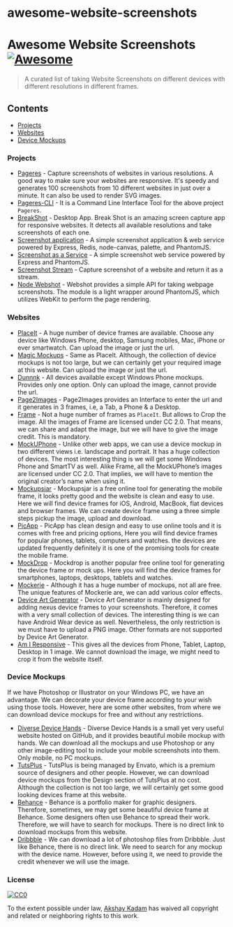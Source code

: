 # awesome-website-screenshots

# Awesome Website Screenshots [![Awesome](https://cdn.rawgit.com/sindresorhus/awesome/d7305f38d29fed78fa85652e3a63e154dd8e8829/media/badge.svg)](https://github.com/deadcoder0904/awesome-website-screenshots)

> A curated list of taking Website Screenshots on different devices with different resolutions in different frames.

## Contents

- [Projects](#projects)
- [Websites](#websites)
- [Device Mockups](#device-mockups)

### Projects

- [Pageres](https://github.com/sindresorhus/pageres) - Capture screenshots of websites in various resolutions. A good way to make sure your websites are responsive. It's speedy and generates 100 screenshots from 10 different websites in just over a minute. It can also be used to render SVG images.
- [Pageres-CLI](https://github.com/sindresorhus/pageres-cli) - It is a Command Line Interface Tool for the above project `Pageres`.
- [BreakShot](https://github.com/victorferraz/break-shot) - Desktop App. Break Shot is an amazing screen capture app for responsive websites. It detects all available resolutions and take screenshots of each one.
- [Screenshot application](https://github.com/visionmedia/screenshot-app) - A simple screenshot application & web service powered by Express, Redis, node-canvas, palette, and PhantomJS.
- [Screenshot as a Service](https://github.com/fzaninotto/screenshot-as-a-service) - A simple screenshot web service powered by Express and PhantomJS.
- [Screenshot Stream](https://github.com/kevva/screenshot-stream) - Capture screenshot of a website and return it as a stream.
- [Node Webshot](https://github.com/brenden/node-webshot) - Webshot provides a simple API for taking webpage screenshots. The module is a light wrapper around PhantomJS, which utilizes WebKit to perform the page rendering.

### Websites

- [PlaceIt](https://placeit.net/) - A huge number of device frames are available. Choose any device like Windows Phone, desktop, Samsung mobiles, Mac, iPhone or ever smartwatch. Can upload the image or just the url.
- [Magic Mockups](http://magicmockups.com/) - Same as PlaceIt. Although, the collection of device mockups is not too large, but we can certainly get your required image at this website. Can upload the image or just the url.
- [Dunnnk](http://dunnnk.com/) - All devices available except Windows Phone mockups. Provides only one option. Only can upload the image, cannot provide the url.
- [Page2Images](http://www.page2images.com/home/) - Page2Images provides an Interface to enter the url and it generates in 3 frames, i.e, a Tab, a Phone & a Desktop.
- [Frame](http://frame.lab25.co.uk/categories) - Not a huge number of frames as `PlaceIt`. But allows to Crop the image. All the images of Frame are licensed under CC 2.0. That means, we can share and adapt the image, but we will have to give the image credit. This is mandatory.
- [MockUPhone](http://mockuphone.com/) - Unlike other web apps, we can use a device mockup in two different views i.e. landscape and portrait. It has a huge collection of devices. The most interesting thing is we will get some Windows Phone and SmartTV as well. Alike Frame, all the MockUPhone’s images are licensed under CC 2.0. That implies, we will have to mention the original creator’s name when using it.
- [Mockupsjar](http://mockupsjar.com/) - Mockupsjar is a free online tool for generating the mobile frame, it looks pretty good and the website is clean and easy to use. Here we will find device frames for iOS, Android, MacBook, flat devices and browser frames. We can create device frame using a three simple steps pickup the image, upload and download.
- [PicApp](http://picapp.net/) - PicApp has clean design and easy to use online tools and it is comes with free and pricing options, Here you will find device frames for popular phones, tablets, computers and watches. the devices are updated frequently definitely it is one of the promising tools for create the mobile frame.
- [MockDrop](http://mockdrop.io/) - Mockdrop is another popular free online tool for generating the device frame or mock ups. Here you will find the device frames for smartphones, laptops, desktops, tablets and watches.
- [Mockerie](https://mockerie.io/) - Although it has a huge number of mockups, not all are free. The unique features of Mockerie are, we can add various color effects.
- [Device Art Generator](http://developer.android.com/distribute/tools/promote/device-art.html) - Device Art Generator is mainly designed for adding nexus device frames to your screenshots. Therefore, it comes with a very small collection of devices. The interesting thing is we can have Android Wear device as well. Nevertheless, the only restriction is we must have to upload a PNG image. Other formats are not supported by Device Art Generator.
- [Am I Responsive](http://ami.responsivedesign.is/) - This gives all the devices from Phone, Tablet, Laptop, Desktop in 1 image. We cannot download the image, we might need to crop it from the website itself.

### Device Mockups

If we have Photoshop or Illustrator on your Windows PC, we have an advantage. We can decorate your device frame according to your wish using those tools. However, here are some other websites, from where we can download device mockups for free and without any restrictions.

- [Diverse Device Hands](http://facebook.github.io/design/handskit.html) - Diverse Device Hands is a small yet very useful website hosted on GitHub, and it provides beautiful mobile mockup with hands. We can download all the mockups and use Photoshop or any other image-editing tool to include your mobile screenshots into them. Only mobile, no PC mockups.
- [TutsPlus](http://design.tutsplus.com/) - TutsPlus is being managed by Envato, which is a premium source of designers and other people. However, we can download device mockups from the Design section of TutsPlus at no cost. Although the collection is not too large, we will certainly get some good looking devices frame at this website.
- [Behance](https://behance.net) - Behance is a portfolio maker for graphic designers. Therefore, sometimes, we may get some beautiful device frame at Behance. Some designers often use Behance to spread their work. Therefore, we will have to search for mockups. There is no direct link to download mockups from this website.
- [Dribbble](https://dribbble.com/) - We can download a lot of photoshop files from Dribbble. Just like Behance, there is no direct link. We need to search for any mockup with the device name. However, before using it, we need to provide the credit whenever we will use the image.

### License

[![CC0](http://mirrors.creativecommons.org/presskit/buttons/88x31/svg/cc-zero.svg)](https://creativecommons.org/publicdomain/zero/1.0/)

To the extent possible under law, [Akshay Kadam](https://github.com/deadcoder0904) has waived all copyright and related or neighboring rights to this work.
